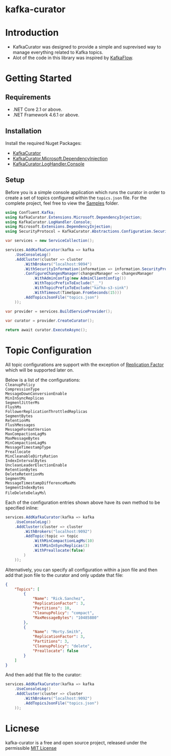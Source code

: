 # kafka-curator

# Introduction
- KafkaCurator was designed to provide a simple and suprevised way to manage everything related to Kafka topics.
- Alot of the code in this library was inspired by [KafkaFlow](https://github.com/Farfetch/kafkaflow).

# Getting Started
## Requirements
- .NET Core 2.1 or above.
- .NET Framework 4.6.1 or above.

## Installation
Install the required Nuget Packages:
- [KafkaCurator](https://www.nuget.org/packages/KafkaCurator)
- [KafkaCurator.Microsoft.DependencyInjection](https://www.nuget.org/packages/KafkaCurator.Microsoft.DependencyInjection)
- [KafkaCurator.LogHandler.Console](https://www.nuget.org/packages/KafkaCurator.LogHandler.Console)

## Setup

Before you is a simple console application which runs the curator in order to create a set of topics configured within the `topics.json` file.
For the complete project, feel free to view the [Samples](https://github.com/nizanrosh/kafka-curator/tree/main/samples/) folder.

```cs
using Confluent.Kafka;
using KafkaCurator.Extensions.Microsoft.DependencyInjection;
using KafkaCurator.LogHandler.Console;
using Microsoft.Extensions.DependencyInjection;
using SecurityProtocol = KafkaCurator.Abstractions.Configuration.SecurityProtocol;

var services = new ServiceCollection();

services.AddKafkaCurator(kafka => kafka
    .UseConsoleLog()
    .AddCluster(cluster => cluster
        .WithBrokers("localhost:9094")
        .WithSecurityInformation(information => information.SecurityProtocol = SecurityProtocol.Ssl)
        .ConfigureChangesManager(changesManager => changesManager
            .WithAdminConfig(new AdminClientConfig())
            .WithTopicPrefixToExclude("__")
            .WithTopicPrefixToExclude("kafka-s3-sink")
            .WithTimeout(TimeSpan.FromSeconds(15)))
        .AddTopicsJsonFile("topics.json")
    ));
    
var provider = services.BuildServiceProvider();

var curator = provider.CreateCurator();

return await curator.ExecuteAsync();
```

# Topic Configuration
All topic configurations are support with the exception of [Replication Factor](https://docs.confluent.io/kafka-connectors/firebase/current/source/firebase_source_connector_config.html#cp-license:~:text=confluent.topic.replication,brokers%20(often%201).) which will be supported later on.

Below is a list of the configurations:\
`CleanupPolicy`\
`CompressionType`\
`MessageDownConversionEnable`\
`MinInSyncReplicas`\
`SegmentJitterMs`\
`FlushMs`\
`FollowerReplicationThrottledReplicas`\
`SegmentBytes`\
`RetentionMs`\
`FlushMessages`\
`MessageFormatVersion`\
`MaxCompactionLagMs`\
`MaxMessageBytes`\
`MinCompactionLagMs`\
`MessageTimestampType`\
`Preallocate`\
`MinCleanableDirtyRation`\
`IndexIntervalBytes`\
`UncleanLeaderElectionEnable`\
`RetentionBytes`\
`DeleteRetentionMs`\
`SegmentMs`\
`MessageTimestampDifferenceMaxMs`\
`SegmentIndexBytes`\
`FileDeleteDelayMs`\

Each of the configuration entries shown above have its own method to be specified inline:
```cs
services.AddKafkaCurator(kafka => kafka
    .UseConsoleLog()
    .AddCluster(cluster => cluster
        .WithBrokers("localhost:9092")
        .AddTopic(topic => topic
            .WithMinCompactionLagMs(10)
            .WithMinInSyncReplicas(3)
            .WithPreallocate(false)
        )
    ));
```

Alternatively, you can specify all configuration within a json file and then add that json file to the curator and only update that file:

```json
{
    "Topics": [
        {
            "Name": "Rick.Sanchez",
            "ReplicationFactor": 3,
            "Partitions": 10,
            "CleanupPolicy": "compact",
            "MaxMessageBytes": "10485880"
        },
        {
            "Name": "Morty.Smith",
            "ReplicationFactor": 3,
            "Partitions": 3,
            "CleanupPolicy": "delete",
            "Preallocate": false
        }
    ]
}
```

And then add that file to the curator:
```cs
services.AddKafkaCurator(kafka => kafka
    .UseConsoleLog()
    .AddCluster(cluster => cluster
        .WithBrokers("localhost:9092")
        .AddTopicsJsonFile("topics.json")
    ));
```

# Licnese
kafka-curator is a free and open source project, released under the permissible [MIT License](https://github.com/nizanrosh/kafka-curator/blob/main/LICENSE)
